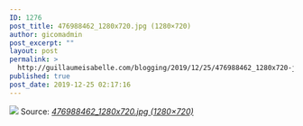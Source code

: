 ```yaml
---
ID: 1276
post_title: 476988462_1280x720.jpg (1280×720)
author: gicomadmin
post_excerpt: ""
layout: post
permalink: >
  http://guillaumeisabelle.com/blogging/2019/12/25/476988462_1280x720-jpg-1280x720/
published: true
post_date: 2019-12-25 02:17:16
---
```

![][1] Source: *[476988462_1280x720.jpg (1280×720)][2]*

 [1]: http://guillaumeisabelle.com/blogging/wp-content/uploads/sites/10/2019/12/476988462_1280x720.jpg
 [2]: https://i.vimeocdn.com/video/476988462_1280x720.jpg